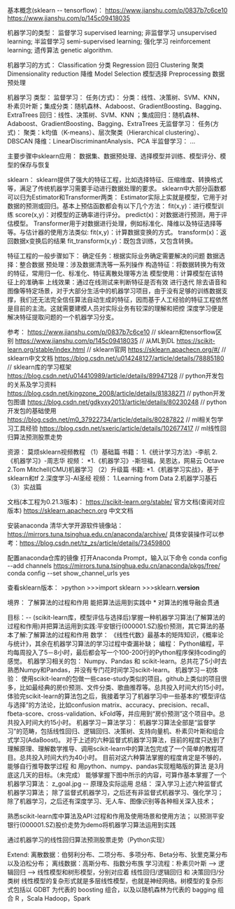 基本概念(sklearn -- tensorflow)：
    https://www.jianshu.com/p/0837b7c6ce10
    https://www.jianshu.com/p/145c09418035
  
机器学习的类型：
    监督学习 supervised learning;
    非监督学习 unsupervised learning;
    半监督学习 semi-supervised learning;
    强化学习 reinforcement learning;
    遗传算法 genetic algorithm.
    
机器学习的方式：
    Classification 分类
    Regression 回归
    Clustering 聚类
    Dimensionality reduction 降维
    Model Selection 模型选择
    Preprocessing 数据预处理
    
机器学习
    类型：
        监督学习：
            任务(方式)：
                分类：线性、决策树、SVM、KNN，朴素贝叶斯；集成分类：随机森林、Adaboost、GradientBoosting、Bagging、ExtraTrees
                回归：线性、决策树、SVM、KNN ；集成回归：随机森林、Adaboost、GradientBoosting、Bagging、ExtraTrees
        无监督学习：
            任务(方式)：
                聚类：k均值（K-means）、层次聚类（Hierarchical clustering）、DBSCAN
                降维：LinearDiscriminantAnalysis、PCA
        半监督学习：
            ...
        
   主要步骤中sklearn应用：
       数据集、数据预处理、选择模型并训练、模型评分、模型的保存与恢复
       
sklearn：
    sklearn提供了强大的特征工程，比如选择特征、压缩维度、转换格式等，满足了传统机器学习需要手动进行数据处理的要求。
    sklearn中大部分函数都可以归为Estimator和Transformer两类：
        Estimator实际上实就是模型，它用于对数据的预测或回归。基本上预估函数都会有以下几个方法：
            fit(x,y)：进行模型训练
            score(x,y)：对模型的正确率进行评分。
            predict(x)：对数据进行预测，用于评估模型。
        Transformer用于对数据进行处理，例如标准化、降维以及特征选择等等。与估计器的使用方法类似:
            fit(x,y)：计算数据变换的方式。
            transform(x)：返回数据x变换后的结果
            fit_transform(x,y)：既包含训练，又包含转换。
    
    
特征工程的一般步骤如下：
    确定任务：根据实际业务确定需要解决的问题
    数据选择：整合数据
    预处理：涉及数据清洗等一系列操作
    构造特征：将数据转换为有效的特征，常用归一化、标准化、特征离散处理等方法
    模型使用：计算模型在该特征上的准确率
    上线效果：通过在线测试来判断特征是否有效
    进行迭代
  除去语音和图像等特定场景，对于大部分生活中的机器学习项目，由于没有足够的训练数据支撑，我们还无法完全信任算法自动生成的特征，因而基于人工经验的特征工程依然是目前的主流。这就需要建模人员对实际业务有较深的理解和把控
  深度学习便是解决特征提取问题的一个机器学习分支。
 
    
参考：
    https://www.jianshu.com/p/0837b7c6ce10  // sklearn和tensorflow区别
    https://www.jianshu.com/p/145c09418035  // 从ML到DL
    https://scikit-learn.org/stable/index.html  // sklearn官网
    https://sklearn.apachecn.org/#/  // sklearn中文文档
    https://blog.csdn.net/u014248127/article/details/78885180  // sklearn库的学习框架
    https://blog.csdn.net/u014410989/article/details/89947128  // python开发包的关系及学习资料
    https://blog.csdn.net/kingzone_2008/article/details/81838271  // python开发包图谱
    https://blog.csdn.net/gdkyxy2013/article/details/80230248  // python开发包的基础使用
    https://blog.csdn.net/m0_37922734/article/details/80287822  // ml相关包学习工具经验
    https://blog.csdn.net/sxeric/article/details/102677417  // ml线性回归算法预测股票走势
    
    
资源：
  莫烦sklearn视频教程
    （1）基础篇
        书籍：
            1.《统计学习方法》-李航 
            2.《机器学习》-周志华
        视频：
            *1.《机器学习》-斯坦福，吴恩达，网易云  Octave
            2.Tom Mitchell(CMU)机器学习
    （2）升级篇
        书籍:
            *1.《机器学习实战》，基于sklearn和tf
            2.深度学习-AI圣经
        视频：
            1.Learning from Data
            2.机器学习基石
    （3）实战篇

    
文档(本工程为0.21.3版本)：
    https://scikit-learn.org/stable/  官方文档(查阅对应版本)
    https://sklearn.apachecn.org  中文文档
    
   
安装anaconda
    清华大学开源软件镜像站：https://mirrors.tuna.tsinghua.edu.cn/anaconda/archive/
    具体安装操作可以参考：https://blog.csdn.net/tz_zs/article/details/73459800

   配置anaconda仓库的镜像
        打开Anaconda Prompt，输入以下命令
            conda config --add channels https://mirrors.tuna.tsinghua.edu.cn/anaconda/pkgs/free/
            conda config --set show_channel_urls yes
    
   查看sklearn版本：
        >python
        >>>import sklearn
        >>>sklearn.__version__
       
    
    
    

境界：
    了解算法的过程和作用
    能把算法运用到实践中 *
    对算法的推导融会贯通


目标：-- (scikit-learn库，模型评估与选择后)掌握一种机器学习算法(了解算法的过程和作用)并把算法运用到实践:平安银行(000001.SZ)股价预测，其它算法的基本了解:了解算法的过程和作用
    数学：
        《线性代数》最基本的矩阵知识，《概率论与统计》，其余在机器学习算法的学习过程中查漏补缺；
    编程：
        Python编程，平均每周投入了5－8小时，最后都会写一个100-200行的Python程序保持coding的感觉。
    机器学习相关的包：
        Numpy、Pandas 和 scikit-learn。总共花了5小时去熟悉Numpy和Pandas，并没有专门花时间学习scikit-learn。
    机器学习－初体验：
        使用scikit-learn的包做一些case-study类似的项目。github上类似的项目很多，比如最经典的房价预测、文件分类、歌曲推荐等。总共投入时间大约15小时。
        体验完scikit-learn的算法包之后，我接着学习了机器学习中一些基本的“模型评估与选择”的方法论，比如confusion matrix、accuracy、precision、recall、fbeta-score、cross-validation、kFold等，并应用到“房价预测”这个项目中。总共投入时间大约15小时。
    机器学习－算法学习：
        机器学习算法全部是“监督学习”的范畴，包括线性回归、逻辑回归、决策树、支持向量机、朴素贝叶斯和组合式学习(AdaBoost)。
        对于上述的六种监督式机器学习算法，目前的程度只达到了理解原理、理解数学推导、调用scikit-learn中的算法包完成了一个简单的教程项目。总共投入时间大约为40小时。
        目前对这六种算法掌握的程度肯定是不够的，能够自行推导数学过程 和 用python、numpy、pandas实现粗略版的算法 是3月底这几天的目标。（未完成）
    能够掌握下图中所示的内容，可算作基本掌握了一个机器学习算法：
        z_goal.jpg  -- 原理及实际运用
    总结：
        深入学习上述六种监督式机器学习算法；
        除了监督式机器学习，之后还有非监督式机器学习、强化学习；
        除了机器学习，之后还有深度学习、无人车、图像识别等各种相关深入技术；
        
  熟悉scikit-learn库中算法及API:过程和作用及使用场景和使用方法；
  以预测平安银行(000001.SZ)股价走势为demo将机器学习算法运用到实践
  
  通过机器学习的线性回归算法预测股票走势（Python实现）
        
      
Extend:
    离散数据：伯努利分布、二项分布、多项分布、Beta分布、狄里克莱分布以及泊松分布；   离线数据：高斯分布、指数分布族
    学习流程：朴素贝叶斯 --> 逻辑回归
      --> 线性模型和树形模型，分别对应着 线性回归/逻辑回归 和 决策回归/分类树
       线性模型的复杂形式就是多层线性模型，也就是神经网络。树模型的复杂形式包括以 GDBT 为代表的 boosting 组合，以及以随机森林为代表的 bagging 组合
    R ，Scala    Hadoop，Spark
        
        